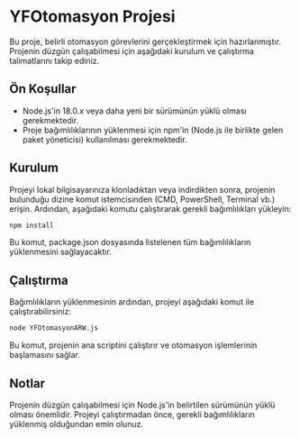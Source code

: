 # YFOtomasyon Projesi

Bu proje, belirli otomasyon görevlerini gerçekleştirmek için hazırlanmıştır. Projenin düzgün çalışabilmesi için aşağıdaki kurulum ve çalıştırma talimatlarını takip ediniz.

## Ön Koşullar

- Node.js'in 18.0.x veya daha yeni bir sürümünün yüklü olması gerekmektedir.
- Proje bağımlılıklarının yüklenmesi için npm'in (Node.js ile birlikte gelen paket yöneticisi) kullanılması gerekmektedir.

## Kurulum

Projeyi lokal bilgisayarınıza klonladıktan veya indirdikten sonra, projenin bulunduğu dizine komut istemcisinden (CMD, PowerShell, Terminal vb.) erişin. Ardından, aşağıdaki komutu çalıştırarak gerekli bağımlılıkları yükleyin:

```bash
npm install
```


Bu komut, package.json dosyasında listelenen tüm bağımlılıkların yüklenmesini sağlayacaktır.

## Çalıştırma
Bağımlılıkların yüklenmesinin ardından, projeyi aşağıdaki komut ile çalıştırabilirsiniz:

```bash
node YFOtomasyonARW.js
```

Bu komut, projenin ana scriptini çalıştırır ve otomasyon işlemlerinin başlamasını sağlar.

## Notlar
Projenin düzgün çalışabilmesi için Node.js'in belirtilen sürümünün yüklü olması önemlidir.
Projeyi çalıştırmadan önce, gerekli bağımlılıkların yüklenmiş olduğundan emin olunuz.
